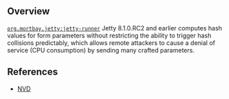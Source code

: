 ## Overview
[`org.mortbay.jetty:jetty-runner`](http://search.maven.org/#search%7Cga%7C1%7Ca%3A%22jetty-runner%22)
Jetty 8.1.0.RC2 and earlier computes hash values for form parameters without restricting the ability to trigger hash collisions predictably, which allows remote attackers to cause a denial of service (CPU consumption) by sending many crafted parameters.

## References
- [NVD](https://web.nvd.nist.gov/view/vuln/detail?vulnId=CVE-2011-4461)